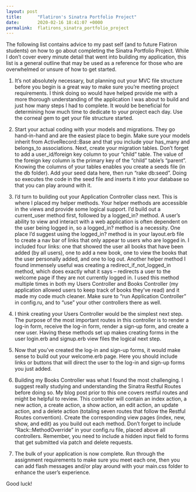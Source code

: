```yaml
---
layout: post
title:      "Flatiron's Sinatra Portfolio Project"
date:       2020-02-16 18:41:07 +0000
permalink:  flatirons_sinatra_portfolio_project
---
```



The following list contains advice to my past self (and to future Flatiron students) on how to go about completing the Sinatra Portfolio Project. While I don’t cover every minute detail that went into building my application, this list is a general outline that may be used as a reference for those who are overwhelmed or unsure of how to get started. 

1. It’s not absolutely necessary, but planning out your MVC file structure before you begin is a great way to make sure you’re meeting project requirements. I think doing so would have helped provide me with a more thorough understanding of the application I was about to build and just how many steps I had to complete. It would be beneficial for determining how much time to dedicate to your project each day. Use the corneal gem to get your file structure started.

2. Start your actual coding with your models and migrations. They go hand-in-hand and are the easiest place to begin.  Make sure your models inherit from ActiveRecord::Base and that you include your has_many and belongs_to associations. Next, create your migration tables.  Don’t forget to add a user_id/foreign key column to your “child” table.  The value of the foreign key column is the primary key of the “child” table’s “parent”.  Knowing the columns of your tables enables you create a seeds file (in the db folder). Add your seed data here, then run “rake db:seed”. Doing so executes the code in the seed file and inserts it into your database so that you can play around with it.

3. I’d turn to building out your Application Controller class next. This is where I placed my helper methods. Your helper methods are accessible in the views and provide some logical support. I’d build out a current_user method first, followed by a logged_in? method. A user’s ability to view and interact with a web application is often dependent on the user being logged in, so a logged_in? method is a necessity. One place I’d suggest using the logged_in? method is in your layout.erb file to create a nav bar of links that only appear to users who are logged in. I included four links: one that showed the user all books that have been added (by all users), one to add a new book, one to view the books that the user personally added, and one to log out. Another helper method I found immensely useful was creating a redirect_if_not_logged_in method, which does exactly what it says – redirects a user to the welcome page if they are not currently logged in.  I used this method multiple times in both my Users Controller and Books Controller (my application allowed users to keep track of books they’ve read) and it made my code much cleaner. Make sure to “run Application Controller” in config.ru, and to “use” your other controllers there as well.

4. I think creating your Users Controller would be the simplest next step. The purpose of the most important routes in this controller is to render a log-in form, receive the log-in form, render a sign-up form, and create a new user. Having these methods set up makes creating forms in the user login.erb and signup.erb view files the logical next step. 

5. Now that you’ve created the log-in and sign-up forms, it would make sense to build out your welcome.erb page. Here you should include links or buttons that will direct the user to the log-in and sign-up forms you just added.

6. Building my Books Controller was what I found the most challenging. I suggest really studying and understanding the Sinatra Restful Routes before doing so. My blog post prior to this one covers restful routes and might be helpful to review.  This controller will contain an index action, a new action, a create action, a show action, an edit action, an update action, and a delete action (totaling seven routes that follow the Restful Routes convention). Create the corresponding view pages (index, new, show, and edit) as you build out each method. Don’t forget to include “Rack::MethodOverride” in your config.ru file, placed above all controllers. Remember, you need to include a hidden input field to forms that get submitted via patch and delete requests. 

7. The bulk of your application is now complete. Run through the assignment requirements to make sure you meet each one, then you can add flash messages and/or play around with your main.css folder to enhance the user’s experience. 

Good luck!

